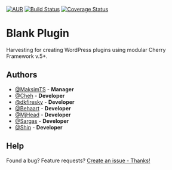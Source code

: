 [![AUR](https://img.shields.io/aur/license/yaourt.svg?maxAge=2592000?style=plastic)](https://github.com/CherryFramework/blank-plugin/blob/master/LICENSE)
[![Build Status](https://travis-ci.org/CherryFramework/blank-plugin.svg?branch=master)](https://travis-ci.org/CherryFramework/blank-plugin)
[![Coverage Status](https://coveralls.io/repos/github/CherryFramework/blank-plugin/badge.svg?branch=master)](https://coveralls.io/github/CherryFramework/blank-plugin?branch=master)

# Blank Plugin
Harvesting for creating WordPress plugins using modular Cherry Framework v.5+.

## Authors

* [@MaksimTS](https://github.com/MaksimTS) - **Manager**
* [@Cheh](https://github.com/cheh) - **Developer**
* [@dkfiresky](https://github.com/dkfiresky) - **Developer**
* [@Behaart](https://github.com/MakhonkoDenis) - **Developer**
* [@MjHead](https://github.com/MjHead) - **Developer**
* [@Sargas](https://github.com/SargasTM) - **Developer**
* [@Shin](https://github.com/shinTM) - **Developer**

## Help
Found a bug? Feature requests? [Create an issue - Thanks!](https://github.com/CherryFramework/blank-plugin/issues/new)
